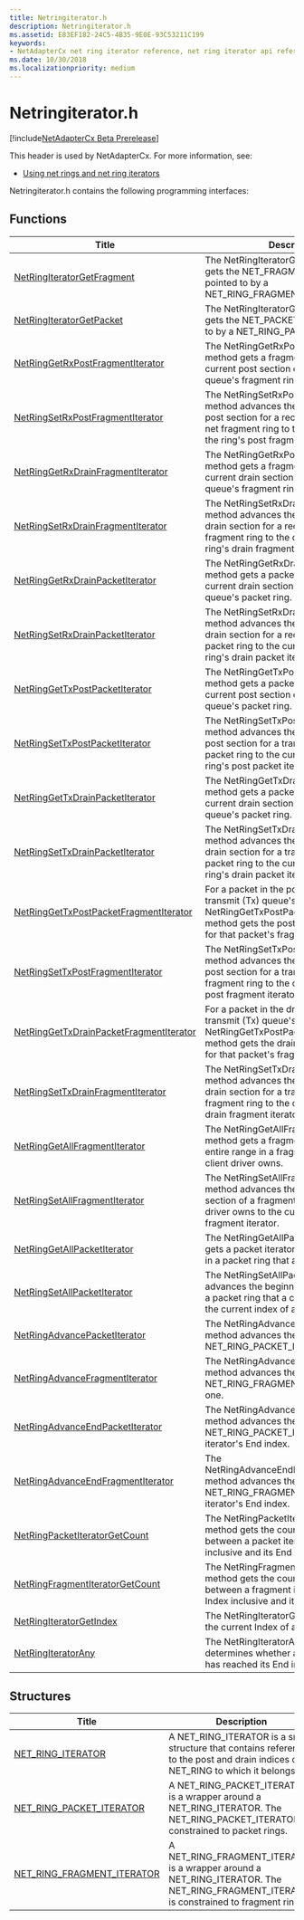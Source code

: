 ```yaml
---
title: Netringiterator.h
description: Netringiterator.h
ms.assetid: E83EF182-24C5-4B35-9E0E-93C53211C199
keywords:
- NetAdapterCx net ring iterator reference, net ring iterator api reference, netringiterator.h
ms.date: 10/30/2018
ms.localizationpriority: medium
---
```


# Netringiterator.h

[!include[NetAdapterCx Beta Prerelease](../netcx-beta-prerelease.md)]

This header is used by NetAdapterCx. For more information, see:

- [Using net rings and net ring iterators](using-net-rings-and-net-ring-iterators.md)

Netringiterator.h contains the following programming interfaces:

## Functions

| Title | Description |
| --- | --- |
| [NetRingIteratorGetFragment](netringiteratorgetfragment.md) | The NetRingIteratorGetFragment method gets the NET_FRAGMENT structure pointed to by a NET_RING_FRAGMENT_ITERATOR. |
| [NetRingIteratorGetPacket](netringiteratorgetpacket.md) | The NetRingIteratorGetPacket method gets the NET_PACKET structure pointed to by a NET_RING_PACKET_ITERATOR. |
| [NetRingGetRxPostFragmentIterator](netringgetrxpostfragmentiterator.md) | The NetRingGetRxPostFragmentIterator method gets a fragment iterator for the current post section of a receive (Rx) queue's fragment ring. |
| [NetRingSetRxPostFragmentIterator](netringsetrxpostfragmentiterator.md) | The NetRingSetRxPostFragmentIterator method advances the beginning of the post section for a receive (Rx) queue's net fragment ring to the current index of the ring's post fragment iterator. |
| [NetRingGetRxDrainFragmentIterator](netringgetrxdrainfragmentiterator.md) | The NetRingGetRxPostFragmentIterator method gets a fragment iterator for the current drain section of a receive (Rx) queue's fragment ring. |
| [NetRingSetRxDrainFragmentIterator](netringsetrxdrainfragmentiterator.md) | The NetRingSetRxDrainFragmentIterator method advances the beginning of the drain section for a receive (Rx) queue's fragment ring to the current index of the ring's drain fragment iterator. |
| [NetRingGetRxDrainPacketIterator](netringgetrxdrainpacketiterator.md) | The NetRingGetRxDrainPacketIterator method gets a packet iterator for the current drain section of a receive (Rx) queue's packet ring. |
| [NetRingSetRxDrainPacketIterator](netringsetrxdrainpacketiterator.md) | The NetRingSetRxDrainPacketIterator method advances the beginning of the drain section for a receive (Rx) queue's packet ring to the current index of the ring's drain packet iterator. |
| [NetRingGetTxPostPacketIterator](netringgettxpostpacketiterator.md) | The NetRingGetTxPostPacketIterator method gets a packet iterator for the current post section of a transmit (Tx) queue's packet ring. |
| [NetRingSetTxPostPacketIterator](netringsettxpostpacketiterator.md) | The NetRingSetTxPostPacketIterator method advances the beginning of the post section for a transmit (Tx) queue's packet ring to the current index of the ring's post packet iterator. |
| [NetRingGetTxDrainPacketIterator](netringgettxdrainpacketiterator.md) | The NetRingGetTxDrainPacketIterator method gets a packet iterator for the current drain section of a transmit (Tx) queue's packet ring. |
| [NetRingSetTxDrainPacketIterator](netringsettxdrainpacketiterator.md) | The NetRingSetTxDrainPacketIterator method advances the beginning of the drain section for a transmit (Tx) queue's packet ring to the current index of the ring's drain packet iterator. |
| [NetRingGetTxPostPacketFragmentIterator](netringgettxpostpacketfragmentiterator.md) | For a packet in the post section of a transmit (Tx) queue's packet ring, the NetRingGetTxPostPacketFragmentIterator method gets the post fragment iterator for that packet's fragments. |
| [NetRingSetTxPostFragmentIterator](netringsettxpostfragmentiterator.md) | The NetRingSetTxPostFragmentIterator method advances the beginning of the post section for a transmit (Tx) queue's fragment ring to the current index of a post fragment iterator. |
| [NetRingGetTxDrainPacketFragmentIterator](netringgettxdrainpacketfragmentiterator.md) | For a packet in the drain section of a transmit (Tx) queue's packet ring, the NetRingGetTxPostPacketFragmentIterator method gets the drain fragment iterator for that packet's fragments. |
| [NetRingSetTxDrainFragmentIterator](netringsettxdrainfragmentiterator.md) | The NetRingSetTxDrainFragmentIterator method advances the beginning of the drain section for a transmit (Tx) queue's fragment ring to the current index of a drain fragment iterator. |
| [NetRingGetAllFragmentIterator](netringgetallfragmentiterator.md) | The NetRingGetAllFragmentIterator method gets a fragment iterator for the entire range in a fragment ring that a client driver owns. |
| [NetRingSetAllFragmentIterator](netringsetallfragmentiterator.md) | The NetRingSetAllFragmentIterator method advances the beginning of the section of a fragment ring that a client driver owns to the current index of a fragment iterator. |
| [NetRingGetAllPacketIterator](netringgetallpacketiterator.md) | The NetRingGetAllPacketIterator method gets a packet iterator for the entire range in a packet ring that a client driver owns. |
| [NetRingSetAllPacketIterator](netringsetallpacketiterator.md) | The NetRingSetAllPacketIterator method advances the beginning of the section of a packet ring that a client driver owns to the current index of a packet iterator. |
| [NetRingAdvancePacketIterator](netringadvancepacketiterator.md) | The NetRingAdvancePacketIterator method advances the index of a NET_RING_PACKET_ITERATOR by one. |
| [NetRingAdvanceFragmentIterator](netringadvancefragmentiterator.md) | The NetRingAdvanceFragmentIterator method advances the index of a NET_RING_FRAGMENT_ITERATOR by one. |
| [NetRingAdvanceEndPacketIterator](netringadvanceendpacketiterator.md) | The NetRingAdvanceEndPacketIterator method advances the current index of a NET_RING_PACKET_ITERATOR to the iterator's End index. |
| [NetRingAdvanceEndFragmentIterator](netringadvanceendfragmentiterator.md) | The NetRingAdvanceEndFragmentIterator method advances the current index of a NET_RING_FRAGMENT_ITERATOR to the iterator's End index. |
| [NetRingPacketIteratorGetCount](netringpacketiteratorgetcount.md) | The NetRingPacketIteratorGetCount method gets the count of packets between a packet iterator's current Index inclusive and its End index. |
| [NetRingFragmentIteratorGetCount](netringfragmentiteratorgetcount.md) | The NetRingFragmentIteratorGetCount method gets the count of fragments between a fragment iterator's current Index inclusive and its End index. |
| [NetRingIteratorGetIndex](netringiteratorgetindex.md) | The NetRingIteratorGetIndex macro gets the current Index of a net ring iterator. |
| [NetRingIteratorAny](netringiteratorany.md) | The NetRingIteratorAny macro determines whether a net ring iterator has reached its End index or not. |

## Structures

| Title | Description |
| --- | --- |
| [NET_RING_ITERATOR](net-ring-iterator.md) | A NET_RING_ITERATOR is a small structure that contains references to the post and drain indices of a NET_RING to which it belongs. |
| [NET_RING_PACKET_ITERATOR](net-ring-packet-iterator.md) | A NET_RING_PACKET_ITERATOR is a wrapper around a NET_RING_ITERATOR. The NET_RING_PACKET_ITERATOR is constrained to packet rings. |
| [NET_RING_FRAGMENT_ITERATOR](net-ring-fragment-iterator.md) | A NET_RING_FRAGMENT_ITERATOR is a wrapper around a NET_RING_ITERATOR. The NET_RING_FRAGMENT_ITERATOR is constrained to fragment rings. |